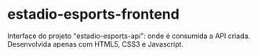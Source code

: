 # estadio-esports-frontend
Interface do projeto "estadio-esports-api": onde é consumida a API criada.
Desenvolvida apenas com HTML5, CSS3 e Javascript. 
